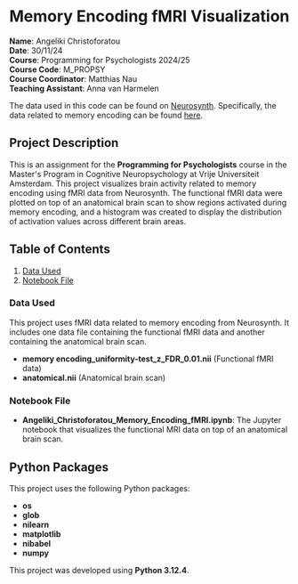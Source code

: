 # Memory Encoding fMRI Visualization

**Name**: Angeliki Christoforatou  
**Date**: 30/11/24  
**Course**: Programming for Psychologists 2024/25  
**Course Code**: M_PROPSY  
**Course Coordinator**: Matthias Nau  
**Teaching Assistant**: Anna van Harmelen  

The data used in this code can be found on [Neurosynth](https://neurosynth.org). Specifically, the data related to memory encoding can be found [here](https://neurosynth.org/analyses/terms/memory%20encoding/).

## Project Description

This is an assignment for the **Programming for Psychologists** course in the Master's Program in Cognitive Neuropsychology at Vrije Universiteit Amsterdam. This project visualizes brain activity related to memory encoding using fMRI data from Neurosynth. The functional fMRI data were plotted on top of an anatomical brain scan to show regions activated during memory encoding, and a histogram was created to display the distribution of activation values across different brain areas.

## Table of Contents

1. [Data Used](#data-used)
2. [Notebook File](#notebook-file)

  ### Data Used
  
  This project uses fMRI data related to memory encoding from Neurosynth. It includes one data file containing the functional fMRI data and another containing the anatomical brain scan.
  
  - **memory encoding_uniformity-test_z_FDR_0.01.nii** (Functional fMRI data)
  - **anatomical.nii** (Anatomical brain scan)
  
  ### Notebook File

  - **Angeliki_Christoforatou_Memory_Encoding_fMRI.ipynb**: The Jupyter notebook that visualizes the functional MRI data on top of an anatomical brain scan.

## Python Packages

This project uses the following Python packages:

- **os**
- **glob**
- **nilearn**
- **matplotlib**
- **nibabel**
- **numpy**

This project was developed using **Python 3.12.4**.
